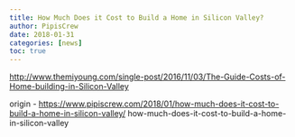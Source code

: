 ```yaml
---
title: How Much Does it Cost to Build a Home in Silicon Valley?
author: PipisCrew
date: 2018-01-31
categories: [news]
toc: true
---
```


http://www.themiyoung.com/single-post/2016/11/03/The-Guide-Costs-of-Home-building-in-Silicon-Valley

origin - https://www.pipiscrew.com/2018/01/how-much-does-it-cost-to-build-a-home-in-silicon-valley/ how-much-does-it-cost-to-build-a-home-in-silicon-valley